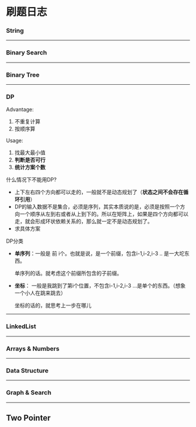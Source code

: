 # 刷题日志



### String 


---

### Binary Search


---


### Binary Tree












---
### DP 
Advantage:
1. 不重复计算
2. 按顺序算

Usage:
1. 找最大最小值
2. **判断是否可行**
3. **统计方案个数**

什么情况下不能用DP?
* 上下左右四个方向都可以走的，一般就不是动态规划了（**状态之间不会存在循环引用**）
* DP的输入数据不是集合，必须是序列，其实本质说的是，必须是按照一个方向一个顺序从左到右或者从上到下的。所以在矩阵上，如果是四个方向都可以走，就会形成环状依赖关系的，那么就一定不是动态规划了。
* 求具体方案


DP分类
* **单序列**：一般是 前 i个。也就是说，是一个前缀，包含i-1,i-2,i-3 .. 是一大坨东西。

  单序列的话。就考虑这个前缀所包含的子前缀。
* **坐标**： 一般是我跳到了第i个位置，不包含i-1,i-2,i-3 ...是单个的东西。（想象一个小人在跳来跳去）
  
  坐标的话的，就思考上一步在哪儿

---

### LinkedList




---


### Arrays & Numbers





 
 




---


### Data Structure



---

### Graph & Search



---

## **Two Pointer**









































































